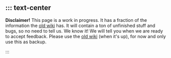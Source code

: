 ::: text-center
----------

**Disclaimer!**
This page is a work in progress. It has a fraction of the information the [old wiki](https://pokeclicker.miraheze.org/wiki/Main_Page) has.
It will contain a ton of unfinished stuff and bugs, so no need to tell us. We know it! We will tell you when we are ready to accept feedback.
Please use the [old wiki](https://pokeclicker.miraheze.org/wiki/Main_Page) (when it's up), for now and only use this as backup.

:::

